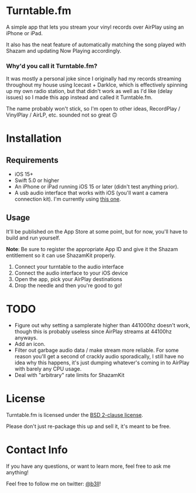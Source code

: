 # Turntable.fm

A simple app that lets you stream your vinyl records over AirPlay using an iPhone or iPad.

It also has the neat feature of automatically matching the song played with Shazam and updating Now Playing accordingly.

### Why'd you call it Turntable.fm?

It was mostly a personal joke since I originally had my records streaming throughout my house using Icecast + DarkIce, which is effectively spinning up my own radio station, but that didn't work as well as I'd like (delay issues) so I made this app instead and called it Turntable.fm.

The name probably won't stick, so I'm open to other ideas, RecordPlay / VinylPlay / AirLP, etc. sounded not so great 🙃

# Installation

## Requirements

- iOS 15+
- Swift 5.0 or higher
- An iPhone or iPad running iOS 15 or later (didn't test anything prior).
- A usb audio interface that works with iOS (you'll want a camera connection kit). I'm currently using [this one](https://www.behringer.com/behringer/product?modelCode=P0A12).

## Usage

It'll be published on the App Store at some point, but for now, you'll have to build and run yourself.

**Note**: Be sure to register the appropriate App ID and give it the Shazam entitlement so it can use ShazamKit properly.

1. Connect your turntable to the audio interface
2. Connect the audio interface to your iOS device
3. Open the app, pick your AirPlay destinations
4. Drop the needle and then you're good to go!

# TODO

- Figure out why setting a samplerate higher than 441000hz doesn't work, though this is probably useless since AirPlay streams at 44100hz anyways.
- Add an icon.
- Filter out garbage audio data / make stream more reliable. For some reason you'll get a second of crackly audio sporadically, I still have no idea why this happens, it's just dumping whatever's coming in to AirPlay with barely any CPU usage.
- Deal with "arbitrary" rate limits for ShazamKit

# License

Turntable.fm is licensed under the [BSD 2-clause license](https://github.com/b3ll/Turntable.fm/blob/main/LICENSE).

Please don't just re-package this up and sell it, it's meant to be free.

# Contact Info

If you have any questions, or want to learn more, feel free to ask me anything!

Feel free to follow me on twitter: [@b3ll](https://www.twitter.com/b3ll)!
